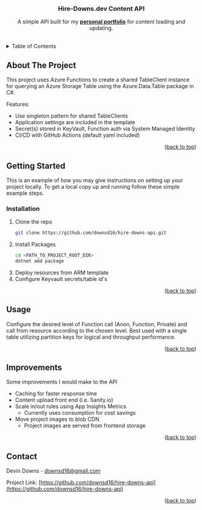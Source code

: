 <a name="readme-top"></a>

<!-- PROJECT LOGO -->
<br />
<div align="center">
  <h3 align="center">Hire-Downs.dev Content API</h3>

  <p align="center">
    A simple API built for my <a href="https://hire-downs.dev"><strong>personal portfolio</strong></a> for content loading and updating.
    <br />
    <br />
  </p>
</div>



<!-- TABLE OF CONTENTS -->
<details>
  <summary>Table of Contents</summary>
  <ol>
    <li><a href="#about-the-project">About The Project</a></li>
    <li><a href="#getting-started">Getting Started</a></li>
    <li><a href="#usage">Usage</a></li>
    <li><a href="#improvements">Improvements</a></li>
    <li><a href="#contact">Contact</a></li>
  </ol>
</details>



<!-- ABOUT THE PROJECT -->
## About The Project

This project uses Azure Functions to create a shared TableClient instance for querying an Azure Storage Table using the Azure.Data.Table package in C#. 

Features:
<ul>
  <li>Use singleton pattern for shared TableClients</li>
  <li>Application settings are included in the template</li>
  <li>Secret(s) stored in KeyVault, Function auth via System Managed Identity</li>
  <li>CI/CD with GitHub Actions (default yaml included)</li>
</ul>

<p align="right">(<a href="#readme-top">back to top</a>)</p>



<!-- GETTING STARTED -->
## Getting Started

This is an example of how you may give instructions on setting up your project locally.
To get a local copy up and running follow these simple example steps.


### Installation

1. Clone the repo
   ```sh
   git clone https://github.com/downsd16/hire-downs-api.git
   ```
3. Install Packages
   ```sh
   cd <PATH_TO_PROJECT_ROOT_DIR>
   dotnet add package
   ```
4. Deploy resources from ARM template
5. Configure Keyvault secrets/table id's

<p align="right">(<a href="#readme-top">back to top</a>)</p>



<!-- USAGE EXAMPLES -->
## Usage

Configure the desired level of Function call (Anon, Function, Private) and call from resource according to the chosen level. 
Best used with a single table utilizing partition keys for logical and throughput performance.

<p align="right">(<a href="#readme-top">back to top</a>)</p>



<!-- IMPROVEMENTS -->
## Improvements

Some improvements I would make to the API

- Caching for faster response time
- Content upload front end (i.e. Sanity.io)
- Scale in/out rules using App Insights Metrics
    - Currently uses consumption for cost savings
- Move project images to blob CDN
    - Project images are served from frontend storage

<p align="right">(<a href="#readme-top">back to top</a>)</p>



<!-- CONTACT -->
## Contact

Devin Downs - downsd16@gmail.com

Project Link: [https://github.com/downsd16/hire-downs-api](https://github.com/downsd16/hire-downs-api)

<p align="right">(<a href="#readme-top">back to top</a>)</p>



<!-- MARKDOWN LINKS & IMAGES -->

[contributors-shield]: https://img.shields.io/github/contributors/downsd16/hire-downs-api.svg?style=for-the-badge
[contributors-url]: https://github.com/downsd16/hire-downs-api/graphs/contributors
[forks-shield]: https://img.shields.io/github/forks/downsd16/hire-downs-api.svg?style=for-the-badge
[forks-url]: https://github.com/downsd16/hire-downs-api/network/members
[license-shield]: https://img.shields.io/github/license/downsd16/hire-downs-api.svg?style=for-the-badge
[license-url]: https://github.com/downsd16/hire-downs-api/blob/master/LICENSE.txt
[linkedin-shield]: https://img.shields.io/badge/-LinkedIn-black.svg?style=for-the-badge&logo=linkedin&colorB=555
[linkedin-url]: https://linkedin.com/in/linkedin_username
